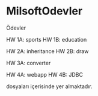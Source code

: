 # MilsoftOdevler
Ödevler


HW 1A: sports
HW 1B: education

HW 2A: inheritance
HW 2B: draw

HW 3A: converter

HW 4A: webapp
HW 4B: JDBC

dosyaları içerisinde yer almaktadır.
